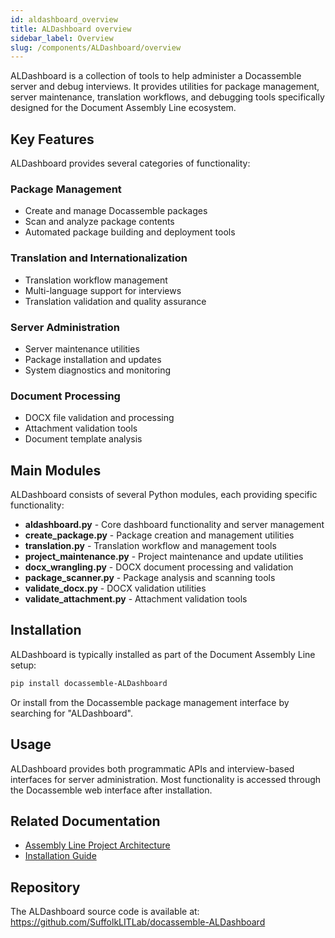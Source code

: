 ```yaml
---
id: aldashboard_overview
title: ALDashboard overview
sidebar_label: Overview
slug: /components/ALDashboard/overview
---
```


ALDashboard is a collection of tools to help administer a Docassemble server and debug interviews. It provides utilities for package management, server maintenance, translation workflows, and debugging tools specifically designed for the Document Assembly Line ecosystem.

## Key Features

ALDashboard provides several categories of functionality:

### Package Management
- Create and manage Docassemble packages
- Scan and analyze package contents
- Automated package building and deployment tools

### Translation and Internationalization  
- Translation workflow management
- Multi-language support for interviews
- Translation validation and quality assurance

### Server Administration
- Server maintenance utilities
- Package installation and updates
- System diagnostics and monitoring

### Document Processing
- DOCX file validation and processing
- Attachment validation tools
- Document template analysis

## Main Modules

ALDashboard consists of several Python modules, each providing specific functionality:

- **aldashboard.py** - Core dashboard functionality and server management
- **create_package.py** - Package creation and management utilities
- **translation.py** - Translation workflow and management tools
- **project_maintenance.py** - Project maintenance and update utilities
- **docx_wrangling.py** - DOCX document processing and validation
- **package_scanner.py** - Package analysis and scanning tools
- **validate_docx.py** - DOCX validation utilities
- **validate_attachment.py** - Attachment validation tools

## Installation

ALDashboard is typically installed as part of the Document Assembly Line setup:

```bash
pip install docassemble-ALDashboard
```

Or install from the Docassemble package management interface by searching for "ALDashboard".

## Usage

ALDashboard provides both programmatic APIs and interview-based interfaces for server administration. Most functionality is accessed through the Docassemble web interface after installation.

## Related Documentation

- [Assembly Line Project Architecture](/docs/get_started/al_project_architecture)
- [Installation Guide](/docs/get_started/installation)

## Repository

The ALDashboard source code is available at: https://github.com/SuffolkLITLab/docassemble-ALDashboard